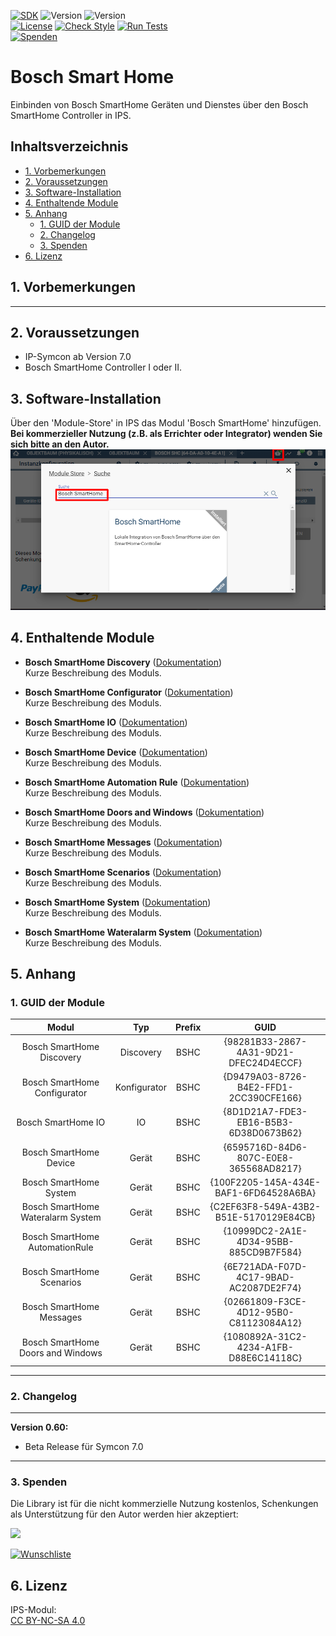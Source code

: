 [![SDK](https://img.shields.io/badge/Symcon-PHPModul-red.svg)](https://www.symcon.de/service/dokumentation/entwicklerbereich/sdk-tools/sdk-php/)
![Version](https://img.shields.io/badge/Modul%20Version-0.60-blue.svg)
![Version](https://img.shields.io/badge/Symcon%20Version-7.0%20%3E-green.svg)  
[![License](https://img.shields.io/badge/License-CC%20BY--NC--SA%204.0-green.svg)](https://creativecommons.org/licenses/by-nc-sa/4.0/)
[![Check Style](https://github.com/Nall-chan/BoschSHC/workflows/Check%20Style/badge.svg)](https://github.com/Nall-chan/BoschSHC/actions)
[![Run Tests](https://github.com/Nall-chan/BoschSHC/workflows/Run%20Tests/badge.svg)](https://github.com/Nall-chan/BoschSHC/actions)  
[![Spenden](https://www.paypalobjects.com/de_DE/DE/i/btn/btn_donate_SM.gif)](#3-spenden)  


# Bosch Smart Home <!-- omit in toc -->

Einbinden von Bosch SmartHome Geräten und Dienstes über den Bosch SmartHome Controller in IPS.  

## Inhaltsverzeichnis <!-- omit in toc -->
- [1. Vorbemerkungen](#1-vorbemerkungen)
- [2. Voraussetzungen](#2-voraussetzungen)
- [3. Software-Installation](#3-software-installation)
- [4. Enthaltende Module](#4-enthaltende-module)
- [5. Anhang](#5-anhang)
	- [1. GUID der Module](#1-guid-der-module)
	- [2. Changelog](#2-changelog)
	- [3. Spenden](#3-spenden)
- [6. Lizenz](#6-lizenz)


## 1. Vorbemerkungen

----------
## 2. Voraussetzungen

* IP-Symcon ab Version 7.0
* Bosch SmartHome Controller I oder II.
 
## 3. Software-Installation
  
  Über den 'Module-Store' in IPS das Modul 'Bosch SmartHome' hinzufügen.  
   **Bei kommerzieller Nutzung (z.B. als Errichter oder Integrator) wenden Sie sich bitte an den Autor.**  
![Module-Store](imgs/install.png) 

  ## 4. Enthaltende Module

- __Bosch SmartHome Discovery__ ([Dokumentation](Bosch%20SmartHome%20Discovery/README.md))  
	Kurze Beschreibung des Moduls.

- __Bosch SmartHome Configurator__ ([Dokumentation](Bosch%20SmartHome%20Configurator/README.md))  
	Kurze Beschreibung des Moduls.

- __Bosch SmartHome IO__ ([Dokumentation](Bosch%20SmartHome%20IO/README.md))  
	Kurze Beschreibung des Moduls.

- __Bosch SmartHome Device__ ([Dokumentation](Bosch%20SmartHome%20Device/README.md))  
	Kurze Beschreibung des Moduls.

- __Bosch SmartHome Automation Rule__ ([Dokumentation](Bosch%20SmartHome%20Automation%20Rule/README.md))  
	Kurze Beschreibung des Moduls.

- __Bosch SmartHome Doors and Windows__ ([Dokumentation](Bosch%20SmartHome%20Doors%20and%20Windows/README.md))  
	Kurze Beschreibung des Moduls.

- __Bosch SmartHome Messages__ ([Dokumentation](Bosch%20SmartHome%20Messages/README.md))  
	Kurze Beschreibung des Moduls.

- __Bosch SmartHome Scenarios__ ([Dokumentation](Bosch%20SmartHome%20Scenarios/README.md))  
	Kurze Beschreibung des Moduls.

- __Bosch SmartHome  System__ ([Dokumentation](Bosch%20SmartHome%20System/README.md))  
	Kurze Beschreibung des Moduls.

- __Bosch SmartHome Wateralarm System__ ([Dokumentation](Bosch%20SmartHome%20Wateralarm%20System/README.md))  
	Kurze Beschreibung des Moduls.

## 5. Anhang

###  1. GUID der Module

|               Modul               |     Typ      | Prefix |                  GUID                  |
| :-------------------------------: | :----------: | :----: | :------------------------------------: |
|     Bosch SmartHome Discovery     |  Discovery   |  BSHC  | {98281B33-2867-4A31-9D21-DFEC24D4ECCF} |
|   Bosch SmartHome Configurator    | Konfigurator |  BSHC  | {D9479A03-8726-B4E2-FFD1-2CC390CFE166} |
|        Bosch SmartHome IO         |      IO      |  BSHC  | {8D1D21A7-FDE3-EB16-B5B3-6D38D0673B62} |
|      Bosch SmartHome Device       |    Gerät     |  BSHC  | {6595716D-84D6-807C-E0E8-365568AD8217} |
|      Bosch SmartHome System       |    Gerät     |  BSHC  | {100F2205-145A-434E-BAF1-6FD64528A6BA} |
| Bosch SmartHome Wateralarm System |    Gerät     |  BSHC  | {C2EF63F8-549A-43B2-B51E-5170129E84CB} |
|  Bosch SmartHome AutomationRule   |    Gerät     |  BSHC  | {10999DC2-2A1E-4D34-95BB-885CD9B7F584} |
|     Bosch SmartHome Scenarios     |    Gerät     |  BSHC  | {6E721ADA-F07D-4C17-9BAD-AC2087DE2F74} |
|     Bosch SmartHome Messages      |    Gerät     |  BSHC  | {02661809-F3CE-4D12-95B0-C81123084A12} |
| Bosch SmartHome Doors and Windows |    Gerät     |  BSHC  | {1080892A-31C2-4234-A1FB-D88E6C14118C} |


----------
### 2. Changelog

---  
**Version 0.60:**  
- Beta Release für Symcon 7.0  

----------
### 3. Spenden  
  
  Die Library ist für die nicht kommerzielle Nutzung kostenlos, Schenkungen als Unterstützung für den Autor werden hier akzeptiert:  

<a href="https://www.paypal.com/donate?hosted_button_id=G2SLW2MEMQZH2" target="_blank"><img src="https://www.paypalobjects.com/de_DE/DE/i/btn/btn_donate_LG.gif" border="0" /></a>

[![Wunschliste](https://img.shields.io/badge/Wunschliste-Amazon-ff69fb.svg)](https://www.amazon.de/hz/wishlist/ls/YU4AI9AQT9F?ref_=wl_share)

## 6. Lizenz

  IPS-Modul:  
  [CC BY-NC-SA 4.0](https://creativecommons.org/licenses/by-nc-sa/4.0/)  